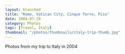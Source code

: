 ```yaml
---
layout: blanched
title: "Rome, Vatican City, Cinque Terre, Pisa"
date: 2004-07-29
category: Photos
tags: [Travel, Italy]
thumbnail: "/photos/thumbnails/italy-trip-thumb.jpg"
---
```


Photos from my trip to Italy in 2004
